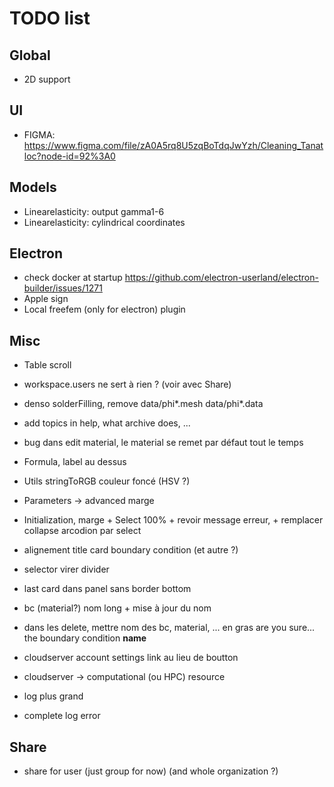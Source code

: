 # TODO list

## Global

- 2D support

## UI

- FIGMA: https://www.figma.com/file/zA0A5rq8U5zqBoTdqJwYzh/Cleaning_Tanatloc?node-id=92%3A0

## Models

- Linearelasticity: output gamma1-6
- Linearelasticity: cylindrical coordinates

## Electron

- check docker at startup https://github.com/electron-userland/electron-builder/issues/1271
- Apple sign
- Local freefem (only for electron) plugin

## Misc

- Table scroll

- workspace.users ne sert à rien ? (voir avec Share)

- denso solderFilling, remove data/phi\*.mesh data/phi\*.data

- add topics in help, what archive does, ...

- bug dans edit material, le material se remet par défaut tout le temps

- Formula, label au dessus

- Utils stringToRGB couleur foncé (HSV ?)

- Parameters -> advanced marge

- Initialization, marge + Select 100% + revoir message erreur, + remplacer collapse arcodion par select

- alignement title card boundary condition (et autre ?)

- selector virer divider

- last card dans panel sans border bottom

- bc (material?) nom long + mise à jour du nom

- dans les delete, mettre nom des bc, material, ... en gras
  are you sure... the boundary condition <b>name</b>

- cloudserver account settings link au lieu de boutton

- cloudserver -> computational (ou HPC) resource

- log plus grand

- complete log error

## Share

- share for user (just group for now) (and whole organization ?)
